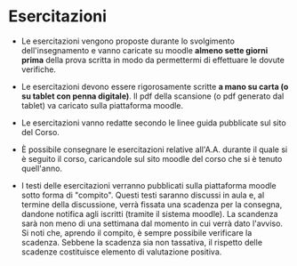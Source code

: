 # Esercitazioni

- Le esercitazioni vengono proposte durante lo svolgimento dell'insegnamento e vanno caricate su moodle **almeno sette giorni prima** della prova scritta in modo da permettermi di effettuare le dovute verifiche.
  
- Le esercitazioni devono essere rigorosamente scritte **a mano su carta (o su tablet con penna digitale)**. Il pdf della scansione (o pdf generato dal tablet) va caricato sulla piattaforma moodle.

- Le esercitazioni vanno redatte secondo le linee guida pubblicate sul sito del Corso.

- È possibile consegnare le esercitazioni relative all'A.A. durante il quale si è seguito il corso, caricandole sul sito moodle del corso che si è tenuto quell'anno.

- I testi delle esercitazioni verranno pubblicati sulla piattaforma moodle sotto forma di "compito". Questi testi saranno discussi in aula e, al termine della discussione, verrà fissata una scadenza per la consegna, dandone notifica agli iscritti (tramite il sistema moodle). La scandenza sarà non meno di una settimana dal momento in cui verrà dato l'avviso. Si noti che, aprendo il compito, è sempre possibile verificare la scadenza. Sebbene la scadenza sia non tassativa, il rispetto delle scadenze costituisce elemento di valutazione positiva.




